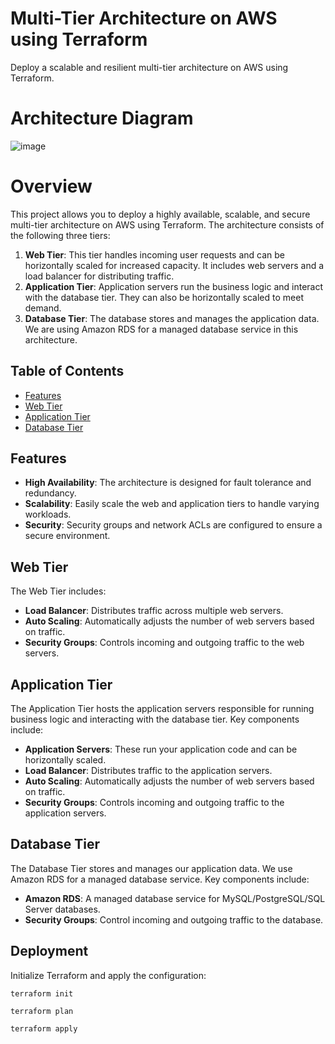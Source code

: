 # Multi-Tier Architecture on AWS using Terraform
Deploy a scalable and resilient multi-tier architecture on AWS using Terraform.

# Architecture Diagram

![image](https://github.com/EKechei/Botcamp/assets/128794751/e4d31635-0ef9-480a-ab45-14189257d590)

# Overview
This project allows you to deploy a highly available, scalable, and secure multi-tier architecture on AWS using Terraform. The architecture consists of the following three tiers:
1. **Web Tier**: This tier handles incoming user requests and can be horizontally scaled for increased capacity. It includes web servers and a load balancer for distributing traffic.
2. **Application Tier**:  Application servers run the business logic and interact with the database tier. They can also be horizontally scaled to meet demand.
3. **Database Tier**: The database stores and manages the application data. We are using Amazon RDS for a managed database service in this architecture.

## Table of Contents
* [Features](#features)
* [Web Tier](#web-tier)
* [Application Tier](#application-tier)
* [Database Tier](#database-tier)
  
## Features <a id="features"></a>

- **High Availability**: The architecture is designed for fault tolerance and redundancy.
- **Scalability**: Easily scale the web and application tiers to handle varying workloads.
- **Security**: Security groups and network ACLs are configured to ensure a secure environment.

## Web Tier <a id="web-tier"></a>

The Web Tier includes:

- **Load Balancer**: Distributes traffic across multiple web servers.
- **Auto Scaling**: Automatically adjusts the number of web servers based on traffic.
- **Security Groups**: Controls incoming and outgoing traffic to the web servers.

## Application Tier <a id="application-tier"></a>

The Application Tier hosts the application servers responsible for running business logic and interacting with the database tier. Key components include:

- **Application Servers**: These run your application code and can be horizontally scaled.
- **Load Balancer**: Distributes traffic to the application servers.
- **Auto Scaling**: Automatically adjusts the number of web servers based on traffic.
- **Security Groups**: Controls incoming and outgoing traffic to the application servers.

## Database Tier <a id="database-tier"></a>

The Database Tier stores and manages our application data. We use Amazon RDS for a managed database service. Key components include:

- **Amazon RDS**: A managed database service for MySQL/PostgreSQL/SQL Server databases.
- **Security Groups**: Control incoming and outgoing traffic to the database.

## Deployment

Initialize Terraform and apply the configuration:
   ```
   terraform init
   ```
   ```
   terraform plan
   ```
   ```
   terraform apply
   ```
